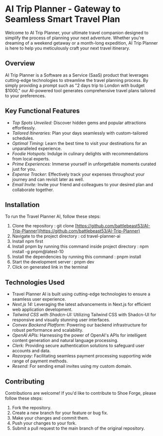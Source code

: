 # AI Trip Planner - Gateway to Seamless Smart Travel Plan
Welcome to AI Trip Planner, your ultimate travel companion designed to simplify the process of planning your next adventure.
Whether you're dreaming of a weekend getaway or a month-long expedition, AI Trip Planner is here to help you meticulously craft your next travel itinerary.

## Overview
AI Trip Planner is a Software as a Service (SaaS) product that leverages cutting-edge technologies to streamline the travel planning process.
By simply providing a prompt such as "2 days trip to London with budget $1000," our AI-powered tool generates comprehensive travel plans tailored to your preferences.

## Key Functional Features
- *Top Spots Unveiled:* Discover hidden gems and popular attractions effortlessly.
- *Tailored Itineraries:* Plan your days seamlessly with custom-tailored schedules.
- *Optimal Timing:* Learn the best time to visit your destinations for an unparalleled experience.
- *Foodie Hotspots:* Indulge in culinary delights with recommendations from local experts.
- *Prime Experiences:* Immerse yourself in unforgettable moments curated just for you.
- *Expense Tracker:* Effectively track your expenses throughout your journey and can revisit later as well.
- *Email Invite:* Invite your friend and colleagues to your desired plan and collaborate together.

## Installation
To run the Travel Planner AI, follow these steps:

1. Clone the repository : git clone [https://github.com/battlebeast53/AI-Trip-Planner](https://github.com/battlebeast53/AI-Trip-Planner) 
2. Navigate to the project directory : cd travel-planner-ai
3. Install npm first
4. Install pnpm by running this command inside project directory :  npm install -g pnpm@latest-10
5. Install the dependencies by running this command : pnpm install
6. Start the development server : pnpm dev
7. Click on generated link in the terminal

## Technologies Used
- Travel Planner AI is built using cutting-edge technologies to ensure a seamless user experience.
- *Next.js 14:* Leveraging the latest advancements in Next.js for efficient web application development.
- *Tailwind CSS with Shadcn-UI:* Utilizing Tailwind CSS with Shadcn-UI for responsive and visually stunning user interfaces.
- *Convex Backend Platform:* Powering our backend infrastructure for robust performance and scalability.
- *OpenAI APIs:* Harnessing the power of OpenAI's APIs for intelligent content generation and natural language processing.
- *Clerk:* Providing secure authentication solutions to safeguard user accounts and data.
- *Razorpay:* Facilitating seamless payment processing supporting wide range of payment methods.
- *Resend:* For sending email invites using my custom domain.

## Contributing
 Contributions are welcome! If you'd like to contribute to Shoe Forge, please follow these steps:

1. Fork the repository.
2. Create a new branch for your feature or bug fix.
3. Make your changes and commit them.
4. Push your changes to your fork.
5. Submit a pull request to the main branch of the original repository.
